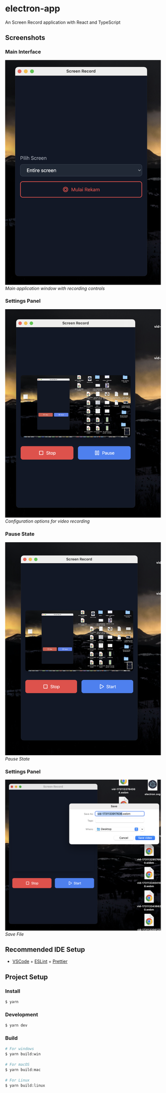 # electron-app

An Screen Record application with React and TypeScript

## Screenshots

### Main Interface

![Main Interface](./screenshots/main-interface.png)
_Main application window with recording controls_

### Settings Panel

![Settings Panel](./screenshots/recording.png)
_Configuration options for video recording_

### Pause State

![Settings Panel](./screenshots/pause.png)
_Pause State_

### Settings Panel

![Save File](./screenshots/save-file.png)
_Save File_

## Recommended IDE Setup

- [VSCode](https://code.visualstudio.com/) + [ESLint](https://marketplace.visualstudio.com/items?itemName=dbaeumer.vscode-eslint) + [Prettier](https://marketplace.visualstudio.com/items?itemName=esbenp.prettier-vscode)

## Project Setup

### Install

```bash
$ yarn
```

### Development

```bash
$ yarn dev
```

### Build

```bash
# For windows
$ yarn build:win

# For macOS
$ yarn build:mac

# For Linux
$ yarn build:linux
```
